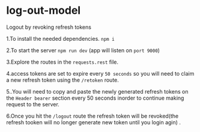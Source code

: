 # log-out-model
Logout by revoking refresh tokens 

1.To install the needed dependencies.
`npm i`


2.To start the server `npm run dev` (app will listen on `port 9000`)

3.Explore the routes in the `requests.rest` file.

4.access tokens are set to expire every `50 seconds` so you will need to claim a new refresh token using the `/retoken` route.

5..You will need to copy and paste the newly generated refresh tokens on the `Header bearer` section every 50 seconds inorder to continue making request to the server. 

6.Once you hit the `/logout` route the refresh token will be revoked(the refresh tooken will no longer generate new token until you login agin) .

